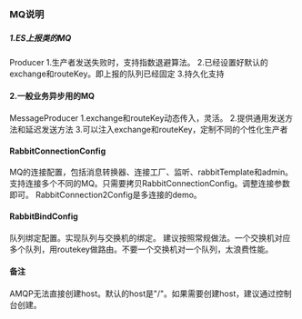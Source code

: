 ### MQ说明
##### 1.ES上报类的MQ
Producer 
1.生产者发送失败时，支持指数退避算法。
2.已经设置好默认的exchange和routeKey。即上报的队列已经固定
3.持久化支持


#### 2.一般业务异步用的MQ
MessageProducer 
1.exchange和routeKey动态传入，灵活。
2.提供通用发送方法和延迟发送方法
3.可以注入exchange和routeKey，定制不同的个性化生产者


#### RabbitConnectionConfig
MQ的连接配置，包括消息转换器、连接工厂、监听、rabbitTemplate和admin。
支持连接多个不同的MQ。只需要拷贝RabbitConnectionConfig。调整连接参数即可。
RabbitConnection2Config是多连接的demo。

#### RabbitBindConfig
队列绑定配置。实现队列与交换机的绑定。
建议按照常规做法。一个交换机对应多个队列，用routekey做路由。不要一个交换机对一个队列，太浪费性能。





#### 备注
AMQP无法直接创建host。默认的host是"/"。如果需要创建host，建议通过控制台创建。

